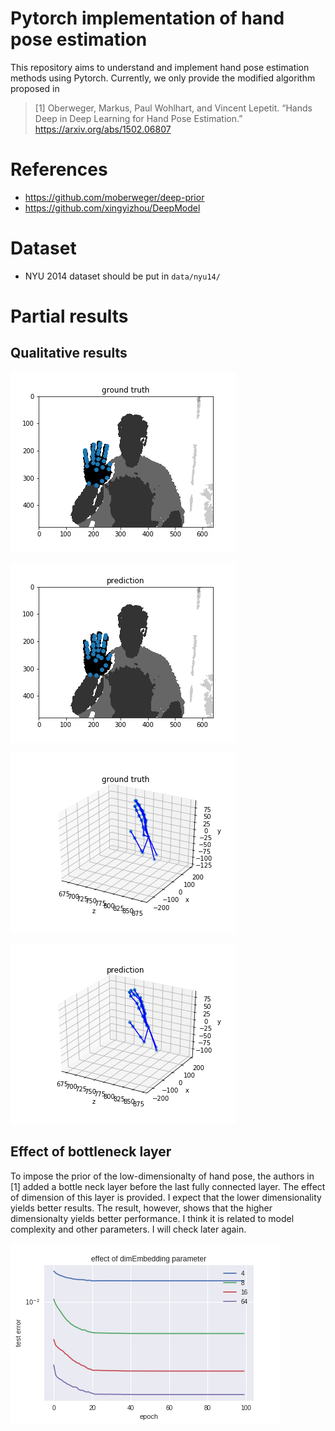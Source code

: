 # Pytorch implementation of hand pose estimation

This repository aims to understand and implement hand pose estimation methods using Pytorch. Currently, we only provide the modified algorithm proposed in 

> [1] Oberweger, Markus, Paul Wohlhart, and Vincent Lepetit. “Hands Deep in Deep Learning for Hand Pose Estimation.” https://arxiv.org/abs/1502.06807 

# References

- https://github.com/moberweger/deep-prior
- https://github.com/xingyizhou/DeepModel 

# Dataset

- NYU 2014 dataset should be put in `data/nyu14/`


# Partial results

## Qualitative results

![](assets/gt_hand_2d.png)

![](assets/pred_hand_2d.png)

![](assets/gt_hand_3d.png)

![](assets/pred_hand_3d.png)

## Effect of bottleneck layer

To impose the prior of the low-dimensionalty of hand pose, the authors in [1] added a bottle neck layer before the last fully connected layer. The effect of dimension of this layer is provided. I expect that the lower dimensionality yields better results.  The result, however, shows that the higher dimensionalty yields better performance. I think it is related to model complexity and other parameters. I will check later again.

![](assets/plot_embedding.png)